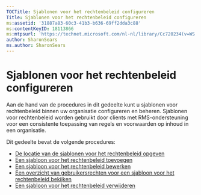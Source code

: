 ```yaml
---
TOCTitle: Sjablonen voor het rechtenbeleid configureren
Title: Sjablonen voor het rechtenbeleid configureren
ms:assetid: '31887a83-60c3-41b3-b636-69ff2dda3c88'
ms:contentKeyID: 18113866
ms:mtpsurl: 'https://technet.microsoft.com/nl-nl/library/Cc720234(v=WS.10)'
author: SharonSears
ms.author: SharonSears
---
```


Sjablonen voor het rechtenbeleid configureren
=============================================

Aan de hand van de procedures in dit gedeelte kunt u sjablonen voor rechtenbeleid binnen uw organisatie configureren en beheren. Sjablonen voor rechtenbeleid worden gebruikt door clients met RMS-ondersteuning voor een consistente toepassing van regels en voorwaarden op inhoud in een organisatie.

Dit gedeelte bevat de volgende procedures:

-   [De locatie van de sjablonen voor het rechtenbeleid opgeven](https://technet.microsoft.com/e1bee46d-33db-424f-ba45-1dcedcb883ab)
-   [Een sjabloon voor het rechtenbeleid toevoegen](https://technet.microsoft.com/1a5555cd-6d39-4078-a879-4106864674be)
-   [Een sjabloon voor het rechtenbeleid bewerken](https://technet.microsoft.com/9580b934-bd6f-4097-9d3c-4fc14a3147fa)
-   [Een overzicht van gebruikersrechten voor een sjabloon voor het rechtenbeleid bekijken](https://technet.microsoft.com/a3559cfd-3c80-4b6a-8e44-e4b42b98a76c)
-   [Een sjabloon voor het rechtenbeleid verwijderen](https://technet.microsoft.com/9c9a1496-cf55-4c65-a4c6-9fe245edce00)
